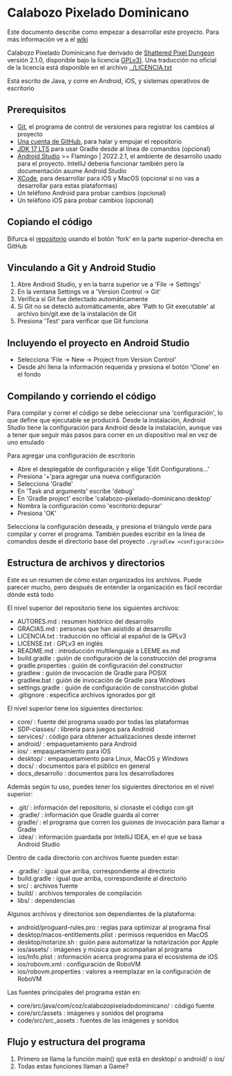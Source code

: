 # Calabozo Pixelado Dominicano

Este documento describe como empezar a desarrollar este proyecto. Para más información ve a el [wiki](https://github.com/coz-eduardo-hernandez/calabozo-pixelado-dominicano/wiki)

Calabozo Pixelado Dominicano fue derivado de [Shattered Pixel Dungeon](https://github.com/00-Evan/shattered-pixel-dungeon) versión 2.1.0, disponible bajo la licencia [GPLv3)](https://www.gnu.org/licenses/gpl-3.0.html). Una traducción no oficial de la licencia está disponible en el archivo [../LICENCIA.txt](../LICENCIA.txt)

Está escrito de Java, y corre en Android, iOS, y sistemas operativos de escritorio

## Prerequisitos
- [Git](https://git-scm.com/downloads), el programa de control de versiones para registrar los cambios al proyecto
- [Una cuenta de GitHub](https://github.com/), para halar y empujar el repositorio
- [JDK 17 LTS](https://www.oracle.com/java/technologies/downloads/#java17) para usar Gradle desde al línea de comandos (opcional)
- [Android Studio](https://developer.android.com/codelabs/basic-android-kotlin-compose-install-android-studio?hl=es-419#0) >= Flamingo | 2022.2.1, el ambiente de desarrollo usado para el proyecto. IntelliJ debería funcionar también pero la documentación asume Android Studio
- [XCode](https://developer.apple.com/xcode/), para desarrollar para iOS y MacOS (opcional si no vas a desarrollar para estas plataformas)
- Un teléfono Android para probar cambios (opcional)
- Un teléfono iOS para probar cambios (opcional)

## Copiando el código
Bifurca el [repositorio](https://github.com/coz-eduardo-hernandez/calabozo-pixelado-dominicano) usando el botón 'fork' en la parte superior-derecha en GitHub

## Vinculando a Git y Android Studio
1. Abre Android Studio, y en la barra superior ve a 'File -> Settings'
2. En la ventana Settings ve a 'Version Control -> Git'
3. Verifica si Git fue detectado automáticamente
4. Si Git no se detectó automáticamente, abre 'Path to Git executable' al archivo bin/git.exe de la instalación de Git
5. Presiona 'Test' para verificar que Git funciona

## Incluyendo el proyecto en Android Studio
- Selecciona 'File -> New -> Project from Version Control'
- Desde ahí llena la información requerida y presiona el botón 'Clone' en el fondo

## Compilando y corriendo el código
Para compilar y correr el código se debe seleccionar una 'configuración', lo que define que ejecutable se producirá. Desde la instalación, Android Studio tiene la configuración para Android desde la instalación, aunque vas a tener que seguir más pasos para correr en un dispositivo real en vez de uno emulado

Para agregar una configuración de escritorio
- Abre el desplegable de configuración y elige 'Edit Configurations...'
- Presiona '+'para agregar una nueva configuración
- Selecciona 'Gradle'
- En 'Task and arguments' escribe 'debug'
- En 'Gradle project' escribe 'calabozo-pixelado-dominicano:desktop'
- Nombra la configuración como 'escritorio:depurar'
- Presiona 'OK'

Selecciona la configuración deseada, y presiona el triángulo verde para compilar y correr el programa. También puedes escribir en la línea de comandos desde el directorio base del proyecto `./gradlew <configuración>`

## Estructura de archivos y directorios
Este es un resumen de cómo estan organizados los archivos. Puede parecer mucho, pero después de entender la
organización es fácil recordar dónde está todo

El nivel superior del repositorio tiene los siguientes archivos:
- AUTORES.md : resumen histórico del desarrollo
- GRACIAS.md : personas que han asistido al desarrollo
- LICENCIA.txt : traducción no official al español de la GPLv3
- LICENSE.txt : GPLv3 en inglés
- README.md : introducción multilenguaje a LEEME.es.md
- build.gradle : guión de configuración de la construcción del programa
- gradle.properties : guión de configuración del constructor
- gradlew : guión de invocación de Gradle para POSIX
- gradlew.bat : guión de invocación de Gradle para Windows
- settings.gradle : guión de configuración de construcción global
- .gitignore : especifica archivos ignorados por git

El nivel superior tiene los siguientes directorios:
- core/ : fuente del programa usado por todas las plataformas
- SDP-classes/ : librería para juegos para Android
- services/ : código para obtener actualizaciones desde internet
- android/ : empaquetamiento para Android
- ios/ : empaquetamiento para iOS
- desktop/ : empaquetamiento para Linux, MacOS y Windows
- docs/ : documentos para el público en general
- docs_desarrollo : documentos para los desarrolladores

Además según tu uso, puedes tener los siguientes directorios en el nivel superior:
- .git/ : información del repositorio, si clonaste el código con git
- .gradle/ : información que Gradle guarda al correr
- gradle/ : el programa que corren los guiones de invocación para llamar a Gradle
- .idea/ : información guardada por IntelliJ IDEA, en el que se basa Android Studio

Dentro de cada directorio con archivos fuente pueden estar:
- .gradle/ : igual que arriba, correspondiente al directorio
- build.gradle : igual que arriba, correspondiente al directorio
- src/ : archivos fuente
- build/ : archivos temporales de compilación
- libs/ : dependencias

Algunos archivos y directorios son dependientes de la plataforma:
- android/proguard-rules.pro : reglas para optimizar al programa final
- desktop/macos-entitlements.plist : permisos requeridos en MacOS
- desktop/notarize.sh : guión para automatizar la notarización por Apple
- ios/assets/ : imágenes y música que acompañan al programa
- ios/Info.plist : información acerca programa para el ecosistema de iOS
- ios/robovm.xml : configuración de RoboVM
- ios/robovm.properties : valores a reemplazar en la configuración de RoboVM

Las fuentes principales del programa están en:
- core/src/java/com/coz/calabozopixeladodominicano/ : código fuente
- core/src/assets : imágenes y sonidos del programa
- code/src/src_assets : fuentes de las imágenes y sonidos

## Flujo y estructura del programa
1. Primero se llama la función main() que está en desktop/ o android/ o ios/
2. Todas estas funciones llaman a Game?

